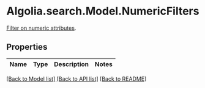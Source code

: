 # Algolia.search.Model.NumericFilters
[Filter on numeric attributes](https://www.algolia.com/doc/api-reference/api-parameters/numericFilters/). 

## Properties

Name | Type | Description | Notes
------------ | ------------- | ------------- | -------------

[[Back to Model list]](../README.md#documentation-for-models) [[Back to API list]](../README.md#documentation-for-api-endpoints) [[Back to README]](../README.md)

